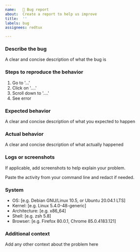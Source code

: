 ```yaml
---
name:   🐛 Bug report
about:  Create a report to help us improve
title:  ''
labels: bug
assignees: redtux

---
```


### Describe the bug
A clear and concise description of what the bug is

### Steps to reproduce the behavior
1. Go to '...'
2. Click on '....'
3. Scroll down to '....'
4. See error

### Expected behavior
A clear and concise description of what you expected to happen

### Actual behavior
A clear and concise description of what actually happened

### Logs or screenshots
If applicable, add screenshots to help explain your problem.

Paste the activity from your command line and redact if needed.

### System
 - OS: [e.g. Debian GNU/Linux 10.5, or Ubuntu 20.04.1 LTS] <!-- lsb_release -d -->
 - Kernel: [e.g. Linux 5.4.0-48-generic] <!-- uname -sr -->
 - Architecture: [e.g. x86_64] <!-- uname -m -->
 - Shell: [e.g. zsh 5.8] <!-- $SHELL --version -->
 - Browser: [e.g. Firefox 80.0.1, Chrome 85.0.4183.121] <!-- x-www-browser --version -->

### Additional context
Add any other context about the problem here
